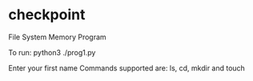 # checkpoint
File System Memory Program

To run: 
  python3 ./prog1.py

Enter your first name
Commands supported are: ls, cd, mkdir and touch
